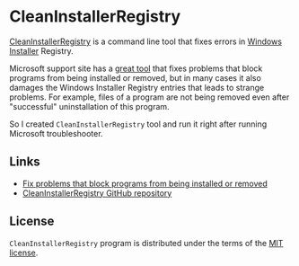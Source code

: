 # CleanInstallerRegistry

[CleanInstallerRegistry](https://github.com/vurdalakov/cleaninstallerregistry) is a command line tool that fixes errors in [Windows Installer](https://en.wikipedia.org/wiki/Windows_Installer) Registry.

Microsoft support site has a [great tool](https://support.microsoft.com/en-us/topic/fix-problems-that-block-programs-from-being-installed-or-removed-cca7d1b6-65a9-3d98-426b-e9f927e1eb4d) that fixes problems that block programs from being installed or removed, but in many cases it also damages the Windows Installer Registry entries that leads to strange problems. For example, files of a program are not being removed even after "successful" uninstallation of this program.

So I created `CleanInstallerRegistry` tool and run it right after running Microsoft troubleshooter.

## Links

* [Fix problems that block programs from being installed or removed](https://support.microsoft.com/en-us/topic/fix-problems-that-block-programs-from-being-installed-or-removed-cca7d1b6-65a9-3d98-426b-e9f927e1eb4d)
* [CleanInstallerRegistry GitHub repository](https://github.com/vurdalakov/cleaninstallerregistry)

## License

`CleanInstallerRegistry` program is distributed under the terms of the [MIT license](https://opensource.org/licenses/MIT).
